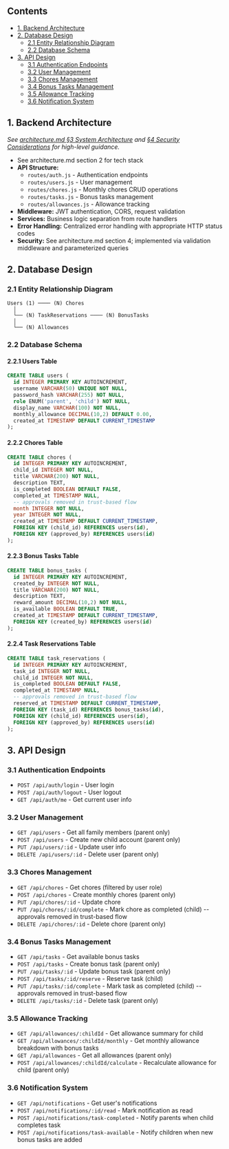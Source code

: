 ## Contents
- [1. Backend Architecture](#1-backend-architecture)
- [2. Database Design](#2-database-design)
  - [2.1 Entity Relationship Diagram](#21-entity-relationship-diagram)
  - [2.2 Database Schema](#22-database-schema)
- [3. API Design](#3-api-design)
  - [3.1 Authentication Endpoints](#31-authentication-endpoints)
  - [3.2 User Management](#32-user-management)
  - [3.3 Chores Management](#33-chores-management)
  - [3.4 Bonus Tasks Management](#34-bonus-tasks-management)
  - [3.5 Allowance Tracking](#35-allowance-tracking)
  - [3.6 Notification System](#36-notification-system)

## 1. Backend Architecture

*See [architecture.md §3 System Architecture](architecture.md#3-system-architecture) and [§4 Security Considerations](architecture.md#4-security-considerations) for high-level guidance.*
- See architecture.md section 2 for tech stack
- **API Structure:**
  - `routes/auth.js` - Authentication endpoints
  - `routes/users.js` - User management
  - `routes/chores.js` - Monthly chores CRUD operations
  - `routes/tasks.js` - Bonus tasks management
  - `routes/allowances.js` - Allowance tracking
- **Middleware:** JWT authentication, CORS, request validation
- **Services:** Business logic separation from route handlers
- **Error Handling:** Centralized error handling with appropriate HTTP status codes
- **Security:** See architecture.md section 4; implemented via validation middleware and parameterized queries

## 2. Database Design

### 2.1 Entity Relationship Diagram
```
Users (1) ──── (N) Chores
  │
  └── (N) TaskReservations ──── (N) BonusTasks
  │
  └── (N) Allowances
```

### 2.2 Database Schema

#### 2.2.1 Users Table
```sql
CREATE TABLE users (
  id INTEGER PRIMARY KEY AUTOINCREMENT,
  username VARCHAR(50) UNIQUE NOT NULL,
  password_hash VARCHAR(255) NOT NULL,
  role ENUM('parent', 'child') NOT NULL,
  display_name VARCHAR(100) NOT NULL,
  monthly_allowance DECIMAL(10,2) DEFAULT 0.00,
  created_at TIMESTAMP DEFAULT CURRENT_TIMESTAMP
);
```

#### 2.2.2 Chores Table
```sql
CREATE TABLE chores (
  id INTEGER PRIMARY KEY AUTOINCREMENT,
  child_id INTEGER NOT NULL,
  title VARCHAR(200) NOT NULL,
  description TEXT,
  is_completed BOOLEAN DEFAULT FALSE,
  completed_at TIMESTAMP NULL,
  -- approvals removed in trust-based flow
  month INTEGER NOT NULL,
  year INTEGER NOT NULL,
  created_at TIMESTAMP DEFAULT CURRENT_TIMESTAMP,
  FOREIGN KEY (child_id) REFERENCES users(id),
  FOREIGN KEY (approved_by) REFERENCES users(id)
);
```

#### 2.2.3 Bonus Tasks Table
```sql
CREATE TABLE bonus_tasks (
  id INTEGER PRIMARY KEY AUTOINCREMENT,
  created_by INTEGER NOT NULL,
  title VARCHAR(200) NOT NULL,
  description TEXT,
  reward_amount DECIMAL(10,2) NOT NULL,
  is_available BOOLEAN DEFAULT TRUE,
  created_at TIMESTAMP DEFAULT CURRENT_TIMESTAMP,
  FOREIGN KEY (created_by) REFERENCES users(id)
);
```

#### 2.2.4 Task Reservations Table
```sql
CREATE TABLE task_reservations (
  id INTEGER PRIMARY KEY AUTOINCREMENT,
  task_id INTEGER NOT NULL,
  child_id INTEGER NOT NULL,
  is_completed BOOLEAN DEFAULT FALSE,
  completed_at TIMESTAMP NULL,
  -- approvals removed in trust-based flow
  reserved_at TIMESTAMP DEFAULT CURRENT_TIMESTAMP,
  FOREIGN KEY (task_id) REFERENCES bonus_tasks(id),
  FOREIGN KEY (child_id) REFERENCES users(id),
  FOREIGN KEY (approved_by) REFERENCES users(id)
);
```

## 3. API Design

### 3.1 Authentication Endpoints
- `POST /api/auth/login` - User login
- `POST /api/auth/logout` - User logout
- `GET /api/auth/me` - Get current user info

### 3.2 User Management
- `GET /api/users` - Get all family members (parent only)
- `POST /api/users` - Create new child account (parent only)
- `PUT /api/users/:id` - Update user info
- `DELETE /api/users/:id` - Delete user (parent only)

### 3.3 Chores Management
- `GET /api/chores` - Get chores (filtered by user role)
- `POST /api/chores` - Create monthly chores (parent only)
- `PUT /api/chores/:id` - Update chore
- `PUT /api/chores/:id/complete` - Mark chore as completed (child)
-- approvals removed in trust-based flow
- `DELETE /api/chores/:id` - Delete chore (parent only)

### 3.4 Bonus Tasks Management
- `GET /api/tasks` - Get available bonus tasks
- `POST /api/tasks` - Create bonus task (parent only)
- `PUT /api/tasks/:id` - Update bonus task (parent only)
- `POST /api/tasks/:id/reserve` - Reserve task (child)
- `PUT /api/tasks/:id/complete` - Mark task as completed (child)
-- approvals removed in trust-based flow
- `DELETE /api/tasks/:id` - Delete task (parent only)

### 3.5 Allowance Tracking
- `GET /api/allowances/:childId` - Get allowance summary for child
- `GET /api/allowances/:childId/monthly` - Get monthly allowance breakdown with bonus tasks
- `GET /api/allowances` - Get all allowances (parent only)
- `POST /api/allowances/:childId/calculate` - Recalculate allowance for child (parent only)

### 3.6 Notification System
- `GET /api/notifications` - Get user's notifications
- `POST /api/notifications/:id/read` - Mark notification as read
- `POST /api/notifications/task-completed` - Notify parents when child completes task
- `POST /api/notifications/task-available` - Notify children when new bonus tasks are added